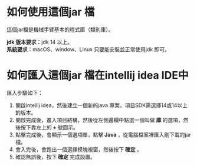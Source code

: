 <h1>如何使用這個jar 檔</h1>
這個jar檔是機械手臂基本的程式庫（類別庫）。  

<b>jdk 版本要求：</b>jdk 14 以上。<br/>
<b>系統要求：</b>macOS、window、Linux 只要能安裝並正常使用jdk 即可。

<h1>如何匯入這個jar 檔在intellij idea IDE中</h1>
匯入步驟如下：
<ol>
  <li>
    開啟intellij idea，然後建立一個新的java 專案，項目SDK需選擇14或14以上的版本。
  </li>
  <li>
    開啟完成後，進入項目結構，然後從左側邊欄中點選一個叫做<b> 庫 </b>的選項，然後按下靠左上的<b> + </b>號圖示。
  </li>
  <li>
    點擊完成後，會顯示一個選項單，點擊<b> Java </b>，從電腦檔案裡匯入剛下載的jar檔。
  </li>
  <li>
    會入完後，會跑出一個選擇模塊視窗，然後按下<b> 確定 </b>。
  </li>
  <li>
    確認無誤後，按下<b> 確定 </b>完成設置。
  </li>
</ol>
